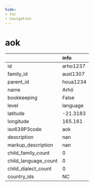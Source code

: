```yaml
---
hide:
- toc
- navigation
---
```

# aok
|                      | info     |
|:---------------------|:---------|
| id                   | arho1237 |
| family_id            | aust1307 |
| parent_id            | houa1234 |
| name                 | Arhö     |
| bookkeeping          | False    |
| level                | language |
| latitude             | -21.3183 |
| longitude            | 165.161  |
| iso639P3code         | aok      |
| description          | nan      |
| markup_description   | nan      |
| child_family_count   | 0        |
| child_language_count | 0        |
| child_dialect_count  | 0        |
| country_ids          | NC       |